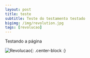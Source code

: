 ```yaml
---
layout: post
title: teste
subtitle: Teste do testamento testado
bigimg: /img/revolution.jpg
tags: [revolucao]
---
```


Testando a página

![Revolucao](https://static.todamateria.com.br/upload/re/vo/revolucaofrancesa-cke.jpg){: .center-block :}
